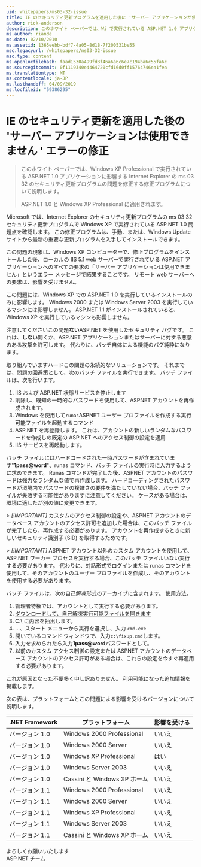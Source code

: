 ```yaml
---
uid: whitepapers/ms03-32-issue
title: IE のセキュリティ更新プログラムを適用した後に 'サーバー アプリケーションが使用できない' エラーの修正 |Microsoft Docs
author: rick-anderson
description: このホワイト ペーパーでは、Wi で実行されている ASP.NET 1.0 アプリケーションに影響する Internet Explorer の ms 03 32 のセキュリティ更新プログラムの問題を修正する修正プログラムについて説明しています.
ms.author: riande
ms.date: 02/10/2010
ms.assetid: 1365eebb-bdf7-4a05-8d18-7f200531be55
msc.legacyurl: /whitepapers/ms03-32-issue
msc.type: content
ms.openlocfilehash: faad1530a499fd3f46a6a6c6e7c194ba6c55fa6c
ms.sourcegitcommit: 0f1119340e4464720cfd16d0ff15764746ea1fea
ms.translationtype: MT
ms.contentlocale: ja-JP
ms.lasthandoff: 04/09/2019
ms.locfileid: "59386295"
---
```

# <a name="fix-for-server-application-unavailable-error-after-applying-security-update-for-ie"></a>IE のセキュリティ更新を適用した後の 'サーバー アプリケーションは使用できません ' エラーの修正

> このホワイト ペーパーでは、Windows XP Professional で実行されている ASP.NET 1.0 アプリケーションに影響する Internet Explorer の ms 03 32 のセキュリティ更新プログラムの問題を修正する修正プログラムについて説明します。
> 
> ASP.NET 1.0 と Windows XP Professional に適用されます。


Microsoft では、Internet Explorer のセキュリティ更新プログラムの ms 03 32 セキュリティ更新プログラムで Windows XP で実行されている ASP.NET 1.0 問題点を確認します。 この修正プログラムは、手動、または、Windows Update サイトから最新の重要な更新プログラムを入手してインストールできます。

この問題の現象は、Windows XP コンピューターで、修正プログラムをインストールした後、ローカルの IIS 5.1 web サーバーで実行されている ASP.NET アプリケーションへのすべての要求の「サーバー アプリケーションは使用できません」というエラー メッセージで結果することです。 リモート web サーバーへの要求は、影響を受けません。

この問題には、Windows XP での ASP.NET 1.0 を実行しているインストールのみに影響します。 Windows 2000 または Windows Server 2003 を実行しているマシンには影響しません。 ASP.NET 1.1 がインストールされていると、Windows XP を実行しているマシンも影響しません。

注意してくださいこの問題**ない**ASP.NET を使用したセキュリティ バグです。 これは、**しない**開くか、ASP.NET アプリケーションまたはサーバーに対する悪意のある攻撃を許可します。 代わりに、パッチ自体による機能のバグ純粋になります。

取り組んでいますハードこの問題の永続的なソリューションです。 それまでは、問題の回避策として、次のバッチ ファイルを実行できます。 バッチ ファイルは、次を行います。

1. IIS および ASP.NET 状態サービスを停止します
2. 削除し、既知の一時的なパスワードを使用して、ASPNET アカウントを再作成されます。
3. Windows を使用して`runas`ASPNET ユーザー プロファイルを作成する実行可能ファイルを起動するコマンド
4. ASP.NET を再登録します。 これは、アカウントの新しいランダムなパスワードを作成しの既定の ASP.NET へのアクセス制御の設定を適用
5. IIS サービスを再起動します。

バッチ ファイルにはハードコードされた一時パスワードが含まれています"<strong>1pass\@word</strong>"、runas コマンド、バッチ ファイルの実行時に入力するように求めできます。 Runas コマンドが完了した後、ASPNET アカウントのパスワードは強力なランダムな値で再作成します。 ハードコーディングされたパスワードが環境内でパスワードの複雑さの要件を満たしていない場合、バッチ ファイルが失敗する可能性がありますに注意してください。 ケースがある場合は、環境に適したが別の値に変更できます。

*> [!IMPORTANT]* カスタムのアクセス制御の設定や、ASPNET アカウントのデータベース アカウントのアクセス許可を追加した場合は、このバッチ ファイルが完了したら、再作成する必要があります。 アカウントを再作成するときに新しいセキュリティ識別子 (SID) を取得するためです。

*> [!IMPORTANT]* ASPNET アカウント以外のカスタム アカウントを使用して、ASP.NET ワーカー プロセスを実行する場合、このバッチ ファイルいない実行する必要があります。 代わりに、対話形式でログインまたは runas コマンドを使用して、そのアカウントのユーザー プロファイルを作成し、そのアカウントを使用する必要があります。

バッチ ファイルは、次の自己解凍形式のアーカイブに含まれます。 使用方法。

1. 管理者特権では、アカウントとして実行する必要があります。
2. [ダウンロードして、自己解凍実行可能ファイルを開きます](ms03-32-issue/_static/fixup1.exe)
3. C:\ に内容を抽出します。
4. ...、スタート メニューから実行を選択し、入力 `cmd.exe`
5. 開いているコマンド ウィンドウで、入力`c:\fixup.cmd`します。
6. 入力を求められたら入力<strong>1pass\@word</strong>パスワードとして。
7. 以前のカスタム アクセス制御の設定または ASPNET アカウントのデータベース アカウントのアクセス許可がある場合は、これらの設定を今すぐ再適用する必要があります。

これが原因となった不便多く申し訳ありません。 利用可能になった追加情報を掲載します。

次の表は、プラットフォームとこの問題による影響を受けるバージョンについて説明します。

| .NET Framework | プラットフォーム | 影響を受ける |
| --- | --- | --- |
| バージョン 1.0 | Windows 2000 Professional | いいえ |
| バージョン 1.0 | Windows 2000 Server | いいえ |
| バージョン 1.0 | Windows XP Professional | はい |
| バージョン 1.0 | Windows Server 2003 | いいえ |
| バージョン 1.0 | Cassini と Windows XP ホーム | いいえ |
| バージョン 1.1 | Windows 2000 Professional | いいえ |
| バージョン 1.1 | Windows 2000 Server | いいえ |
| バージョン 1.1 | Windows XP Professional | いいえ |
| バージョン 1.1 | Windows Server 2003 | いいえ |
| バージョン 1.1 | Cassini と Windows XP ホーム | いいえ |

よろしくお願いいたします   
 ASP.NET チーム
